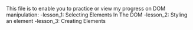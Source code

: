 This file is to enable you to practice or view my progress on DOM manipulation:
    -lesson_1: Selecting Elements In The DOM
    -lesson_2: Styling an element
    -lesson_3: Creating Elements